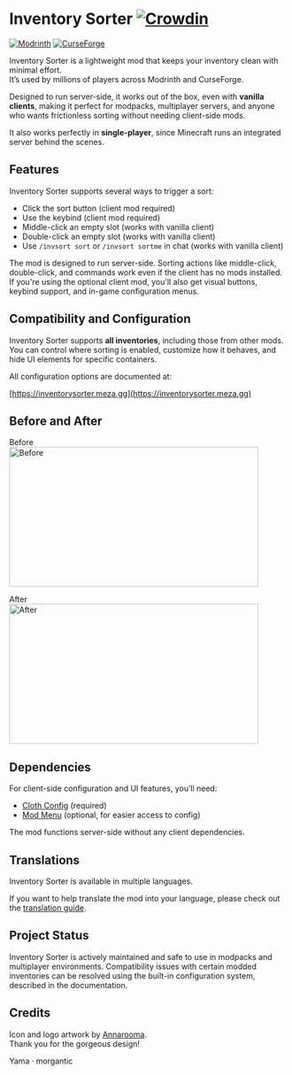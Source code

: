 # Inventory Sorter [![Crowdin](https://badges.crowdin.net/inventory-sorter/localized.svg)](https://crowdin.com/project/inventory-sorter)


[![Modrinth](https://img.shields.io/modrinth/dt/inventory-sorting?logo=modrinth&label=Modrinth)](https://modrinth.com/mod/inventory-sorting)
[![CurseForge](https://img.shields.io/curseforge/dt/325471?logo=curseforge&label=CurseForge)](https://www.curseforge.com/minecraft/mc-mods/inventory-sorting)

Inventory Sorter is a lightweight mod that keeps your inventory clean with minimal effort.  
It’s used by millions of players across Modrinth and CurseForge.

Designed to run server-side, it works out of the box, even with **vanilla clients**, making it perfect 
for modpacks, multiplayer servers, and anyone who wants frictionless sorting without needing client-side mods.

It also works perfectly in **single-player**, since Minecraft runs an integrated server behind the scenes.

## Features

Inventory Sorter supports several ways to trigger a sort:

- Click the sort button (client mod required)
- Use the keybind (client mod required)
- Middle-click an empty slot (works with vanilla client)
- Double-click an empty slot (works with vanilla client)
- Use `/invsort sort` or `/invsort sortme` in chat (works with vanilla client)

The mod is designed to run server-side. 
Sorting actions like middle-click, double-click, and commands work even if the client has no mods installed. 
If you're using the optional client mod, you'll also get visual buttons, keybind support, and in-game configuration menus.

## Compatibility and Configuration

Inventory Sorter supports **all inventories**, including those from other mods. 
You can control where sorting is enabled, customize how it behaves, and hide UI elements for specific containers.

All configuration options are documented at:

[https://inventorysorter.meza.gg](https://inventorysorter.meza.gg)

## Before and After
Before  
<img src="https://raw.githubusercontent.com/KyrptonaughtMC/Inventory-Sorter/main/before.png" alt="Before" width="450" height="253" />

After  
<img src="https://raw.githubusercontent.com/KyrptonaughtMC/Inventory-Sorter/main/after.png" alt="After" width="450" height="253" />

## Dependencies

For client-side configuration and UI features, you’ll need:

- [Cloth Config](https://modrinth.com/mod/cloth-config) (required)
- [Mod Menu](https://modrinth.com/mod/modmenu) (optional, for easier access to config)

The mod functions server-side without any client dependencies.

## Translations

Inventory Sorter is available in multiple languages.

If you want to help translate the mod into your language, please check out the [translation guide](https://inventorysorter.meza.gg/translate).

## Project Status

Inventory Sorter is actively maintained and safe to use in modpacks and multiplayer environments.
Compatibility issues with certain modded inventories can be resolved using the built-in configuration system, 
described in the documentation.

## Credits

Icon and logo artwork by [Annarooma](https://www.twitch.tv/annarooma).  
Thank you for the gorgeous design!

<!-- marker:patrons-start -->

Yama · morgantic

<!-- marker:patrons-end -->
